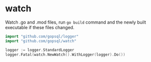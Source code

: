 # watch

Watch .go and .mod files, run `go build` command and the newly built executable
if these files changed.

```go
import "github.com/gopsql/logger"
import "github.com/gopsql/watch"

logger := logger.StandardLogger
logger.Fatal(watch.NewWatch().WithLogger(logger).Do())
```
